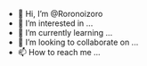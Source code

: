 - 👋 Hi, I’m @Roronoizoro
- 👀 I’m interested in ...
- 🌱 I’m currently learning ...
- 💞️ I’m looking to collaborate on ...
- 📫 How to reach me ...

<!---
Roronoizoro/Roronoizoro is a ✨ special ✨ repository because its `README.md` (this file) appears on your GitHub profile.
You can click the Preview link to take a look at your changes.
--->
